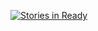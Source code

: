 [![Stories in Ready](https://badge.waffle.io/agionfriddo/For-The-Music.png?label=ready&title=Ready)](https://waffle.io/agionfriddo/For-The-Music)
